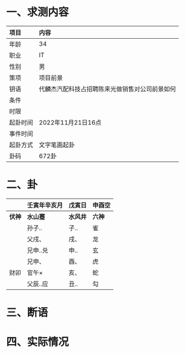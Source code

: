 # 一、求测内容
|项目|内容|
|:-|:-|
|年龄|34|
|职业|IT|
|性别|男|
|策项|项目前景|
|钥语|代麟杰汽配科技占招聘陈来光做销售对公司前景如何|
|条件||
|时限||
|起卦时间|2022年11月21日16点|
|事件时间||
|起卦方式|文字笔画起卦|
|卦码|672卦|

# 二、卦
||壬寅年辛亥月|戊寅日|申酉空|
|:-|:-|:-|:-|
|**伏神**|**水山蹇**|**水风井**|**六神**|
||孙子..|子..|雀|
||父戌、|戌、|龙|
||兄申..兑|申..|玄|
||兄申、|酉、|虎|
|财卯|官午×|亥、|蛇|
||父辰..应|丑..|勾|


# 三、断语

# 四、实际情况